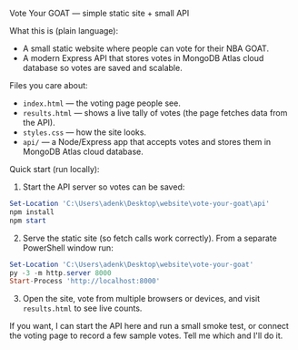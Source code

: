 Vote Your GOAT — simple static site + small API

What this is (plain language):
- A small static website where people can vote for their NBA GOAT.
- A modern Express API that stores votes in MongoDB Atlas cloud database so votes are saved and scalable.

Files you care about:
- `index.html` — the voting page people see.
- `results.html` — shows a live tally of votes (the page fetches data from the API).
- `styles.css` — how the site looks.
- `api/` — a Node/Express app that accepts votes and stores them in MongoDB Atlas cloud database.

Quick start (run locally):
1. Start the API server so votes can be saved:

```powershell
Set-Location 'C:\Users\adenk\Desktop\website\vote-your-goat\api'
npm install
npm start
```

2. Serve the static site (so fetch calls work correctly). From a separate PowerShell window run:

```powershell
Set-Location 'C:\Users\adenk\Desktop\website\vote-your-goat'
py -3 -m http.server 8000
Start-Process 'http://localhost:8000'
```

3. Open the site, vote from multiple browsers or devices, and visit `results.html` to see live counts.

If you want, I can start the API here and run a small smoke test, or connect the voting page to record a few sample votes. Tell me which and I'll do it.
